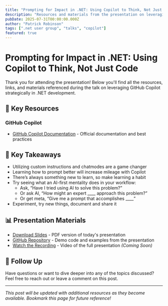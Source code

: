 ```yaml
---
title: "Prompting for Impact in .NET: Using Copilot to Think, Not Just Code"
description: "Resources and materials from the presentation on leveraging GitHub Copilot effectively in .NET development - moving beyond basic code generation to strategic thinking."
pubDate: 2025-07-31T00:00:00.000Z
author: "Patrick Robinson"
tags: [".net user group", "talks", "copilot"]
featured: true
---
```


# Prompting for Impact in .NET: Using Copilot to Think, Not Just Code

Thank you for attending the presentation! Below you'll find all the resources, links, and materials referenced during the talk on leveraging GitHub Copilot strategically in .NET development.

## 📖 Key Resources

### GitHub Copilot

- [GitHub Copilot Documentation](https://docs.github.com/en/copilot) - Official documentation and best practices


## 🎯 Key Takeaways

- Utilizing custom instructions and chatmodes are a game changer
- Learning how to prompt better will increase mileage with Copilot
- There’s always something new to learn, so make learning a habit
- Try seeing what an AI-first mentality does in your workflow:
  - Ask, “Have I tried using AI to solve this problem?”
  - Or ask AI, “How might an expert ____ approach this problem?”
  - Or get meta, “Give me a prompt that accomplishes ____”
- Experiment, try new things, document and share it

## 📊 Presentation Materials

- [Download Slides](/slides/Prompting%20for%20Impact%20in%20.NET.pdf) - PDF version of today's presentation
- [GitHub Repository](https://github.com/patrob/prompting-for-impact-dotnet-demo) - Demo code and examples from the presentation
- [Watch the Recording](#) - Video of the full presentation *(Coming Soon)*


## 📧 Follow Up

Have questions or want to dive deeper into any of the topics discussed? Feel free to reach out or leave a comment on this post.

---

*This post will be updated with additional resources as they become available. Bookmark this page for future reference!*
